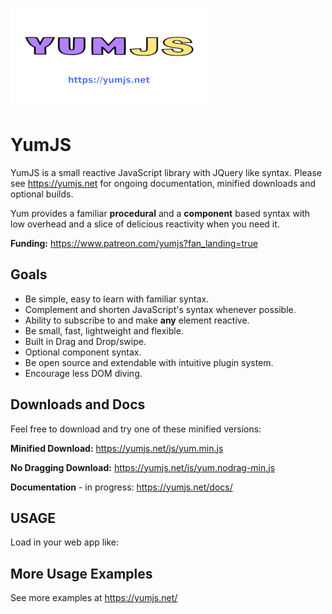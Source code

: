 [![GitHub Logo](/images/yumlogo.png)](https://yumjs.net/)

# YumJS
YumJS is a small reactive JavaScript library with JQuery like syntax. 
Please see https://yumjs.net for ongoing documentation, minified downloads and optional builds.


Yum provides a familiar **procedural** and a **component** based syntax with low overhead and a slice of delicious reactivity when you need it.


**Funding:** https://www.patreon.com/yumjs?fan_landing=true

## Goals

  -  Be simple, easy to learn with familiar syntax.
  -  Complement and shorten JavaScript's syntax whenever possible.
  -  Ability to subscribe to and make **any** element reactive.
  -  Be small, fast, lightweight and flexible.
  -  Built in Drag and Drop/swipe.
  -  Optional component syntax.
  -  Be open source and extendable with intuitive plugin system.
  -  Encourage less DOM diving.
    
## Downloads and Docs

Feel free to download and try one of these minified versions:

**Minified Download:** https://yumjs.net/js/yum.min.js

**No Dragging Download:** https://yumjs.net/js/yum.nodrag-min.js

**Documentation** - in progress: https://yumjs.net/docs/


## USAGE
Load in your web app like:
<script async src='https://yourdomain.com/js/yum.min.js' ></script>


## More Usage Examples
See more examples at https://yumjs.net/
